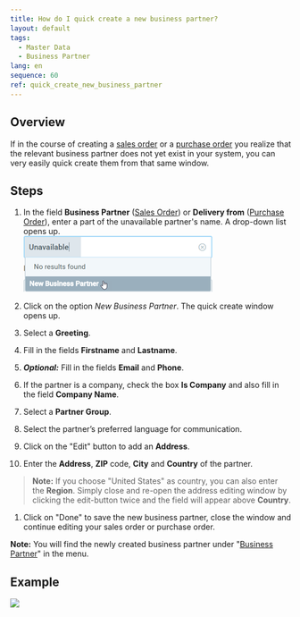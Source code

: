 ```yaml
---
title: How do I quick create a new business partner?
layout: default
tags:
  - Master Data
  - Business Partner
lang: en
sequence: 60
ref: quick_create_new_business_partner
---
```


## Overview
If in the course of creating a [sales order](SalesOrder_recording) or a [purchase order](CreatePurchaseOrder) you realize that the relevant business partner does not yet exist in your system, you can very easily quick create them from that same window.

## Steps
1. In the field **Business Partner** ([Sales Order](SalesOrder_recording)) or **Delivery from** ([Purchase Order](CreatePurchaseOrder)), enter a part of the unavailable partner's name. A drop-down list opens up.<br>
![](assets/New_Businesspartner_quickcreate.png)

1. Click on the option *New Business Partner*. The quick create window opens up.
1. Select a **Greeting**.
1. Fill in the fields **Firstname** and **Lastname**.
1. ***Optional:*** Fill in the fields **Email** and **Phone**.
1. If the partner is a company, check the box **Is Company** and also fill in the field **Company Name**.
1. Select a **Partner Group**.
1. Select the partner’s preferred language for communication.
1. Click on the "Edit" button to add an **Address**.
1. Enter the **Address**, **ZIP** code, **City** and **Country** of the partner.
 >**Note:** If you choose "United States" as country, you can also enter the **Region**. Simply close and re-open the address editing window by clicking the edit-button twice and the field will appear above **Country**.

1. Click on "Done" to save the new business partner, close the window and continue editing your sales order or purchase order.

**Note:** You will find the newly created business partner under "[Business Partner](Menu)" in the menu.

## Example
![](assets/Quick_create_new_business_partner.gif)
